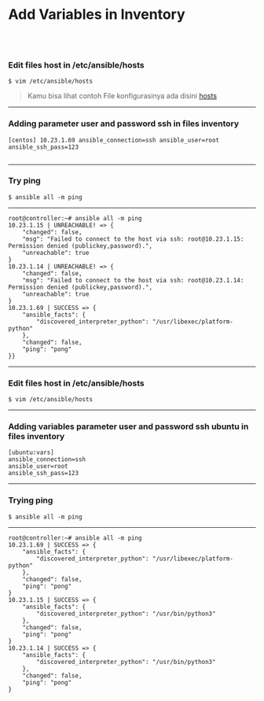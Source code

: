 # Add Variables in Inventory
<br><br>
### Edit files host in /etc/ansible/hosts
```
$ vim /etc/ansible/hosts
```
> Kamu bisa lihat contoh File konfigurasinya ada disini [hosts](./hosts)
---
### Adding parameter user and password ssh in files inventory
```
[centos] 10.23.1.69 ansible_connection=ssh ansible_user=root ansible_ssh_pass=123
 
```
---
### Try ping 
```
$ ansible all -m ping
```
---
```
root@controller:~# ansible all -m ping
10.23.1.15 | UNREACHABLE! => {
    "changed": false,
    "msg": "Failed to connect to the host via ssh: root@10.23.1.15: Permission denied (publickey,password).",
    "unreachable": true
}
10.23.1.14 | UNREACHABLE! => {
    "changed": false,
    "msg": "Failed to connect to the host via ssh: root@10.23.1.14: Permission denied (publickey,password).",
    "unreachable": true
}
10.23.1.69 | SUCCESS => {
    "ansible_facts": {
        "discovered_interpreter_python": "/usr/libexec/platform-python"
    },
    "changed": false,
    "ping": "pong"
}}
```
---
### Edit files host in /etc/ansible/hosts
```
$ vim /etc/ansible/hosts
```
---
### Adding variables parameter user and password ssh ubuntu in files inventory
```
[ubuntu:vars]
ansible_connection=ssh
ansible_user=root
ansible_ssh_pass=123
```
---
### Trying ping 
```
$ ansible all -m ping
```
---
```
root@controller:~# ansible all -m ping
10.23.1.69 | SUCCESS => {
    "ansible_facts": {
        "discovered_interpreter_python": "/usr/libexec/platform-python"
    },
    "changed": false,
    "ping": "pong"
}
10.23.1.15 | SUCCESS => {
    "ansible_facts": {
        "discovered_interpreter_python": "/usr/bin/python3"
    },
    "changed": false,
    "ping": "pong"
}
10.23.1.14 | SUCCESS => {
    "ansible_facts": {
        "discovered_interpreter_python": "/usr/bin/python3"
    },
    "changed": false,
    "ping": "pong"
}
```
